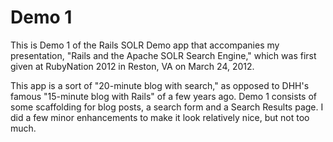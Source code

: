 Demo 1
======

This is Demo 1 of the Rails SOLR Demo app that accompanies my presentation,
"Rails and the Apache SOLR Search Engine," which was first given at RubyNation
2012 in Reston, VA on March 24, 2012.

This app is a sort of "20-minute blog with search," as opposed to DHH's famous
"15-minute blog with Rails" of a few years ago. Demo 1 consists of some
scaffolding for blog posts, a search form and a Search Results page. I did a
few minor enhancements to make it look relatively nice, but not too much.

